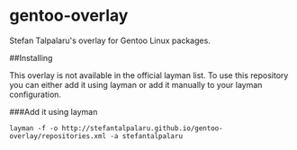 gentoo-overlay
==============

Stefan Talpalaru's overlay for Gentoo Linux packages.

##Installing

This overlay is not available in the official layman list.
To use this repository you can either add it using layman or add it manually to your layman configuration.

###Add it using layman

    layman -f -o http://stefantalpalaru.github.io/gentoo-overlay/repositories.xml -a stefantalpalaru

